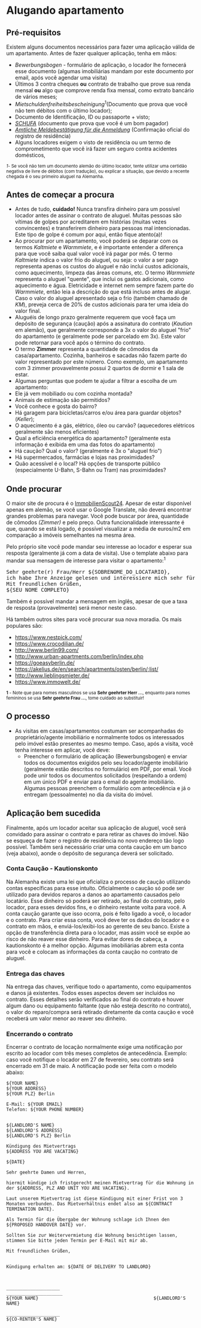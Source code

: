 # Alugando apartamento

## Pré-requisitos

Existem alguns documentos necessários para fazer uma aplicação válida de um apartamento. Antes de fazer qualquer aplicação, tenha em mãos:

- *Bewerbungsbogen* - formulário de aplicação, o locador lhe fornecerá esse documento (algumas imobiliárias mandam por este documento por email, após você agendar uma visita)
- Últimos 3 contra cheques **ou** contrato de trabalho que prove sua renda mensal **ou** algo que comprove renda fixa mensal, como extrato bancário de vários meses;
- *Mietschuldenfreiheitsbescheinigung*<sup>1</sup>(Documento que prova que você não tem débitos com o último locador);
- Documento de Identificação, ID ou passaporte + visto;
- *[SCHUFA](/pages/obtendo-schufa)* (documento que prova que você é um bom pagador)
- *[Amtliche Meldebestätigung für die Anmeldung](/pages/registro-de-residencia.md)* (Confirmação oficial do registro de
residência)
- Alguns locadores exigem o visto de residência ou um termo de comprometimento que você irá fazer um seguro contra acidentes domésticos,

<small>_1_- Se você não tem um documento alemão do último locador, tente utilizar uma certidão negativa de livre de débitos (com tradução), ou explicar a situação, que devido a recente chegada é o seu primeiro aluguel na Alemanha.</small>

## Antes de começar a procura

 - Antes de tudo, **cuidado!** Nunca transfira dinheiro para um possível locador antes de assinar o contrato de aluguel. Muitas pessoas são vítimas de golpes por acreditarem em histórias (muitas vezes convincentes) e transferirem dinheiro para pessoas mal intencionadas. Este tipo de golpe é comum por aqui, então fique atento(a)!
 - Ao procurar por um apartamento, você poderá se deparar com os termos *Kaltmiete* e *Warmmiete*, e é importante entender a diferença para que você saiba qual valor você irá pagar por mês. O termo  *Kaltmiete* indica o valor frio do aluguel, ou seja: o valor a ser pago representa apenas os custos do aluguel e não inclui custos adicionais, como aquecimento, limpeza das áreas comuns, etc. O termo *Warmmiete* representa o aluguel "quente", que inclui os gastos adicionais, como aquecimento e água. Eletricidade e internet nem sempre fazem parte do *Warmmiete*, então leia a descrição do que está incluso antes de alugar. Caso o valor do aluguel apresentado seja o frio (também chamado de *KM*), preveja cerca de 20% de custos adicionais para ter uma ideia do valor final.
 - Aluguéis de longo prazo geralmente requerem que você faça um depósito de segurança (caução) após a assinatura do contrato (*Kaution* em alemão), que geralmente corresponde a 3x o valor do aluguel "frio" do apartamento (e geralmente pode ser parcelado em 3x). Este valor pode retornar para você após o término do contrato.
 - O termo **Zimmer** representa a quantidade de cômodos da casa/apartamento. Cozinha, banheiros e sacadas não fazem parte do valor representado por este número. Como exemplo, um apartamento com 3 zimmer provavelmente possui 2 quartos de dormir e 1 sala de estar.
 - Algumas perguntas que podem te ajudar a filtrar a escolha de um apartamento:
  - Ele já vem mobiliado ou com cozinha montada?
  - Animais de estimação são permitidos?
  - Você conhece e gosta do bairro?
  - Há garagem para bicicletas/carros e/ou área para guardar objetos? (*Keller*);
  - O aquecimento é a gás, elétrico, óleo ou carvão? (aquecedores elétricos geralmente são menos eficientes)
  - Qual a eficiência energética do apartamento? (geralmente esta informação é exibida em uma das fotos do apartamento)
  - Há caução? Qual o valor? (geralmente é 3x o "aluguel frio")
  - Há supermercados, farmácias e lojas nas proximidades?
  - Quão acessível é o local? Há opções de transporte público (especialmente U-Bahn, S-Bahn ou Tram) nas proximidades?

## Onde procurar

O maior site de procura é o [ImmobilienScout24](https://www.immobilienscout24.de). Apesar de estar disponível apenas em alemão, se você usar o Google Translate, não deverá encontrar grandes problemas para navegar. Você pode buscar por área, quantidade de cômodos *(Zimmer)* e pelo preço. Outra funcionalidade interessante é que, quando se está logado, é possível visualizar a média de euros/m2 em comparação a imóveis semelhantes na mesma área.

Pelo próprio site você pode mandar seu interesse ao locador e esperar sua resposta (geralmente já com a data de visita).
Use o template abaixo para mandar sua mensagem de interesse para visitar o apartamento:<sup>1</sup>
<pre>
Sehr geehrte(r) Frau/Herr ${SOBRENOME_DO_LOCATARIO},
ich habe Ihre Anzeige gelesen und interessiere mich sehr für die Wohnung in. Ich würde mich sehr über einen Besichtigungstermin freuen. Ich bin jederzeit verfügbar. Sie können mich jederzeit per Email erreichen (${SEU_EMAIL}). Ich freue mich auf Ihre Antwort und wünsche Ihnen noch eine schöne Woche.
Mit freundlichen Grüßen,
${SEU_NOME_COMPLETO}
</pre>

Também é possível mandar a mensagem em inglês, apesar de que a taxa de resposta (provavelmente) será menor neste caso.

Há também outros sites para você procurar sua nova moradia. Os mais populares são:
- https://www.nestpick.com/
- https://www.crocodilian.de/
- http://www.berlin99.com/
- http://www.urban-apartments.com/berlin/index.php
- https://goeasyberlin.de/
- https://akelius.de/en/search/apartments/osten/berlin/;list/
- http://www.lieblingsmieter.de/
- https://www.immowelt.de/

<sub>**1** - Note que para nomes masculinos se usa **Sehr geehrter Herr ...**, enquanto para nomes femininos se usa **Sehr geehrte Frau ...**, tome cuidado ao substituir!</sub>

## O processo

- As visitas em casas/apartamentos costumam ser acompanhadas do proprietário/agente imobiliário e normalmente todos os interessados pelo imóvel estão presentes ao mesmo tempo. Caso, após a visita, você tenha interesse em aplicar, você deve:
  - Preencher o formulário de aplicação (Bewerbungsbogen) e enviar todos os documentos exigidos pelo seu locador/agente imobiliário (geralmente estão descritos no formulário) em PDF, por email. Você pode unir todos os documentos solicitados (respeitando a ordem) em um único PDF e enviar para o email do agente imobiliário. Algumas pessoas preenchem o formulário com antecedência e já o entregam (pessoalmente) no dia da visita do imóvel.

## Aplicação bem sucedida
Finalmente, após um locador aceitar sua aplicação de aluguel, você será convidado para assinar o contrato e para retirar as chaves do imóvel. Não se esqueça de fazer o registro de residência no novo endereço tão logo possível. Também será necessário criar uma conta caução em um banco (veja abaixo), aonde o depósito de segurança deverá ser solicitado.

### Conta Caução - Kautionskonto
Na Alemanha existe uma lei que oficializa o processo de caução utilizando contas específicas para esse intuíto. Oficialmente o caução só pode ser utilizado para devidos reparos a danos ao apartamento causados pelo locatário. Esse dinheiro só poderá ser retirado, ao final do contrato, pelo locador, para esses devidos fins, e o dinheiro restante volta para você. A conta cauçāo garante que isso ocorra, pois é feito ligado a você, o locador e o contrato. Para criar essa conta, você deve ter os dados do locador e o contrato em mãos, e enviá-los/exibi-los ao gerente de seu banco. Existe a opção de transferência direta para o locador, mas assim você se expõe ao risco de não reaver esse dinheiro. Para evitar dores de cabeça, a kautionskonto é a melhor opção. Algumas imobiliárias abrem esta conta para você e colocam as informações da conta caução no contrato de aluguel.

### Entrega das chaves
Na entrega das chaves, verifique todo o apartamento, como equipamentos e danos já existentes. Todos esses aspectos devem ser incluídos no contrato. Esses detalhes serão verificados ao final do contrato e houver algum dano ou equipamento faltante (que não esteja descrito no contrato), o valor do reparo/compra será retirado diretamente da conta caução e você receberá um valor menor ao reaver seu dinheiro.

### Encerrando o contrato

Encerrar o contrato de locação normalmente exige uma notificação por escrito ao locador com três meses completos de antecedência. Exemplo: caso você notifique o locador em 27 de fevereiro, seu contrato será encerrado em 31 de maio.
A notificação pode ser feita com o modelo abaixo:

```
${YOUR NAME}
${YOUR ADDRESS}
${YOUR PLZ} Berlin 

E-Mail: ${YOUR EMAIL}
Telefon: ${YOUR PHONE NUMBER}


${LANDLORD'S NAME}
${LANDLORD'S ADDRESS}
${LANDLORD'S PLZ} Berlin

Kündigung des Mietvertrags 
${ADDRESS YOU ARE VACATING}

${DATE}

Sehr geehrte Damen und Herren,

hiermit kündige ich fristgerecht meinen Mietvertrag für die Wohnung in der ${ADDRESS, PLZ AND UNIT YOU ARE VACATING}.

Laut unserem Mietvertrag ist diese Kündigung mit einer Frist von 3 Monaten verbunden. Das Mietverhältnis endet also am ${CONTRACT TERMINATION DATE}.

Als Termin für die Übergabe der Wohnung schlage ich Ihnen den ${PROPOSED HANDOVER DATE} vor.

Sollten Sie zur Weitervermietung die Wohnung besichtigen lassen, stimmen Sie bitte jeden Termin per E-Mail mit mir ab.

Mit freundlichen Grüßen,


Kündigung erhalten am: ${DATE OF DELIVERY TO LANDLORD}



____________________                                   _____________________
${YOUR NAME}                                           ${LANDLORD'S NAME}

____________________
${CO-RENTER'S NAME}

